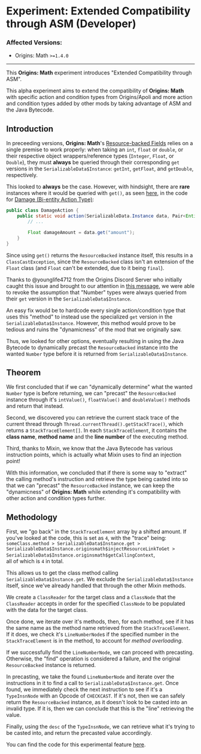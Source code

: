 # Experiment: Extended Compatibility through ASM (Developer)

### Affected Versions: 
- Origins: Math `>=1.4.0`

<hr>

This **Origins: Math** experiment introduces "Extended Compatibility through ASM".

This alpha experiment aims to extend the compatibility of **Origins: Math** with specific action and condition types from Origins/Apoli and more action and condition types added by other mods by taking advantage of ASM and the Java Bytecode.

## Introduction

In preceeding versions, **Origins: Math**'s [Resource-backed Fields](../../notes/resource_backed_fields.md) relies on a single premise to work properly: when taking an `int`, `float` or `double`, or their respective object wrappers/reference types (`Integer`, `Float`, or `Double`), they must **always** be queried through their corresponding `get` versions in the `SerializableData$Instance`: `getInt`, `getFloat`, and `getDouble`, respectively.

This looked to **always** be the case. However, with hindsight, there are **rare** instances where it would be queried with `get()`, as seen [here](https://github.com/apace100/apoli/blob/1.20/src/main/java/io/github/apace100/apoli/power/factory/action/bientity/DamageAction.java#L30), in the code for [Damage (Bi-entity Action Type)](https://origins.readthedocs.io/en/latest/types/bientity_action_types/damage/):
```java
public class DamageAction {
    public static void action(SerializableData.Instance data, Pair<Entity, Entity> entities) {
		// ...

        Float damageAmount = data.get("amount");
	}
}
```
Since using `get()` returns the `ResourceBacked` instance itself, this results in a `ClassCastException`, since the `ResourceBacked` class isn't an extension of the `Float` class (and `Float` can't be extended, due to it being `final`). 

Thanks to @younglife4712 from the Origins Discord Server who initially caught this issue and brought to our attention in [this message](https://discord.com/channels/734127708488859831/1372182632325972111/1374131353314136255), we were able to revoke the assumption that "Number" types were always queried from their `get` version in the `SerializableData$Instance`.

An easy fix would be to hardcode every single action/condition type that uses this "method" to instead use the specialized `get` version in the `SerializableData$Instance`. However, this method would prove to be tedious and ruins the "dynamicness" of the mod that we originally saw.

Thus, we looked for other options, eventually resulting in using the Java Bytecode to dynamically precast the `ResourceBacked` instance into the wanted `Number` type before it is returned from `SerializableData$Instance`.

## Theorem

We first concluded that if we can "dynamically determine" what the wanted `Number` type is before returning, we can "precast" the `ResourceBacked` instance through it's `intValue()`, `floatValue()` and `doubleValue()` methods and return that instead.

Second, we discovered you can retrieve the current stack trace of the current thread through `Thread.currentThread().getStackTrace()`, which returns a `StackTraceElement[]`. In each `StackTraceElement`, it contains the **class name**, **method name** and the **line number** of the executing method.

Third, thanks to Mixin, we know that the Java Bytecode has various instruction points, which is actually what Mixin uses to find an injection point!

With this information, we concluded that if there is some way to "extract" the calling method's instruction and retrieve the type being casted into so that we can "precast" the `ResourceBacked` instance, we can keep the "dynamicness" of **Origins: Math** while extending it's compatibility with other action and condition types further.

## Methodology

First, we "go back" in the `StackTraceElement` array by a shifted amount. If you've looked at the code, this is set as `4`, with the "trace" being:  
`someClass.method > SerializableData$Instance.get > SerializableData$Instance.originsmath$injectResourceLinkToGet > SerializableData$Instance.originsmath$getCallingContext`,  
all of which is `4` in total.

This allows us to get the class method calling `SerializableData$Instance.get`. We exclude the `SerializableData$Instance` itself, since we've already handled that through the other Mixin methods.

We create a `ClassReader` for the target class and a `ClassNode` that the `ClassReader` accepts in order for the specified `ClassNode` to be populated with the data for the target class.

Once done, we iterate over it's methods, then, for each method, see if it has the same name as the method name retrieved from the `StackTraceElement`. If it does, we check it's `LineNumberNode`s if the specified number in the `StackTraceElement` is in the method, to account for *method overloading*.

If we successfully find the `LineNumberNode`, we can proceed with precasting. Otherwise, the "find" operation is considered a failure, and the original `ResourceBacked` instance is returned.

In precasting, we take the found `LineNumberNode` and iterate over the instructions in it to find a call to `SerializableData$Instance.get`. Once found, we immediately check the next instruction to see if it's a `TypeInsnNode` with an Opcode of `CHECKCAST`. If it's not, then we can safely return the `ResourceBacked` instance, as it doesn't look to be casted into an invalid type. If it is, then we can conclude that this is the "line" retrieving the value.

Finally, using the `desc` of the `TypeInsnNode`, we can retrieve what it's trying to be casted into, and return the precasted value accordingly.

You can find the code for this experimental feature [here](https://github.com/xrickastley/origins-math/blob/1.20.2/src/main/java/io/github/xrickastley/originsmath/mixins/SerializableDataInstanceMixin.java#L58).